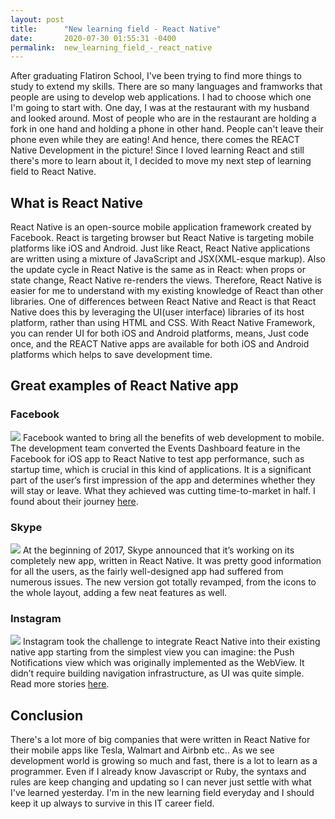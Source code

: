 ```yaml
---
layout: post
title:      "New learning field - React Native"
date:       2020-07-30 01:55:31 -0400
permalink:  new_learning_field_-_react_native
---
```


After graduating Flatiron School, I've been trying to find more things to study to extend my skills. There are so many languages and framworks that people are using to develop web applications. I had to choose which one I'm going to start with. One day, I was at the restaurant with my husband and looked around. Most of people who are in the restaurant are holding a fork in one hand and holding a phone in other hand. People can't leave their phone even while they are eating! 
And hence, there comes the REACT Native Development in the picture! Since I loved learning React and still there's more to learn about it, I decided to move my next step of learning field to React Native.


## What is React Native
React Native is an open-source mobile application framework created by Facebook. React is targeting browser but React Native is targeting mobile platforms like iOS and Android. Just like React, React Native applications are written using a mixture of JavaScript and JSX(XML-esque markup). Also the update cycle in React Native is the same as in React: when props or state change, React Native re-renders the views. Therefore, React Native is easier for me to understand with my existing knowledge of React than other libraries. One of differences between React Native and React  is that React Native does this by leveraging the UI(user interface) libraries of its host platform, rather than using HTML and CSS. 
With React Native Framework, you can render UI for both iOS and Android platforms, means, Just code once, and the REACT Native apps are available for both iOS and Android platforms which helps to save development time.

## Great examples of React Native app
### Facebook
![](https://i.imgur.com/6DSgkSh.jpg)
Facebook wanted to bring all the benefits of web development to mobile. 
The development team converted the Events Dashboard feature in the Facebook for iOS app to React Native to test app performance, such as startup time, which is crucial in this kind of applications. It is a significant part of the user’s first impression of the app and determines whether they will stay or leave. What they achieved was cutting time-to-market in half.
I found about their journey [here](https://engineering.fb.com/android/dive-into-react-native-performance/).

### Skype
![](https://i.imgur.com/FgwRQZa.jpg)
At the beginning of 2017, Skype announced that it’s working on its completely new app, written in React Native. It was pretty good information for all the users, as the fairly well-designed app had suffered from numerous issues. The new version got totally revamped, from the icons to the whole layout, adding a few neat features as well.

### Instagram
![](https://i.imgur.com/wpIyens.jpg)
Instagram took the challenge to integrate React Native into their existing native app starting from the simplest view you can imagine: the Push Notifications view which was originally implemented as the WebView. It didn’t require building navigation infrastructure, as UI was quite simple.
Read more stories [here](https://instagram-engineering.com/react-native-at-instagram-dd828a9a90c7#.3h4wir4zr).

## Conclusion
There's a lot more of big companies that were written in React Native for their mobile apps like Tesla, Walmart and Airbnb etc.. As we see development world is growing so much and fast, there is a lot to learn as a programmer. Even if I already know Javascript or Ruby, the syntaxs and rules are keep changing and updating so I can never just settle with what I've learned yesterday. I'm in the new learning field everyday and I should keep it up always to survive in this IT career field.

